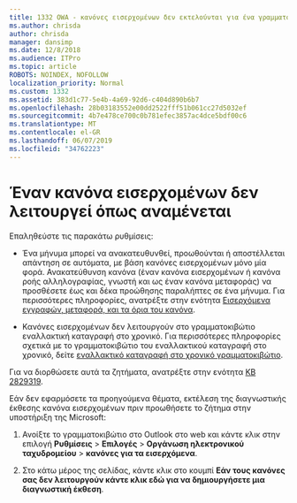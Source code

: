 ```yaml
---
title: 1332 OWA - κανόνες εισερχομένων δεν εκτελούνται για ένα γραμματοκιβώτιο
ms.author: chrisda
author: chrisda
manager: dansimp
ms.date: 12/8/2018
ms.audience: ITPro
ms.topic: article
ROBOTS: NOINDEX, NOFOLLOW
localization_priority: Normal
ms.custom: 1332
ms.assetid: 383d1c77-5e4b-4a69-92d6-c404d890b6b7
ms.openlocfilehash: 28b03183552e00dd2522fff51b061cc27d5032ef
ms.sourcegitcommit: 4b7e478ce700c0b781efec3857ac4dce5bdf00c6
ms.translationtype: MT
ms.contentlocale: el-GR
ms.lasthandoff: 06/07/2019
ms.locfileid: "34762223"
---
```

# <a name="an-inbox-rule-doesnt-work-as-expected"></a>Έναν κανόνα εισερχομένων δεν λειτουργεί όπως αναμένεται

Επαληθεύστε τις παρακάτω ρυθμίσεις:

- Ένα μήνυμα μπορεί να ανακατευθυνθεί, προωθούνται ή αποστέλλεται απάντηση σε αυτόματα, με βάση κανόνες εισερχομένων μόνο μία φορά. Ανακατεύθυνση κανόνα (έναν κανόνα εισερχομένων ή κανόνα ροής αλληλογραφίας, γνωστή και ως έναν κανόνα μεταφοράς) να προσθέσετε έως και δέκα προώθησης παραλήπτες σε ένα μήνυμα. Για περισσότερες πληροφορίες, ανατρέξτε στην ενότητα [Εισερχόμενα εγγραφών, μεταφορά, και τα όρια του κανόνα](https://docs.microsoft.com/office365/servicedescriptions/exchange-online-service-description/exchange-online-limits).

- Κανόνες εισερχομένων δεν λειτουργούν στο γραμματοκιβώτιο εναλλακτική καταγραφή στο χρονικό. Για περισσότερες πληροφορίες σχετικά με το γραμματοκιβώτιο του εναλλακτικού καταγραφή στο χρονικό, δείτε [εναλλακτικό καταγραφή στο χρονικό γραμματοκιβώτιο](https://docs.microsoft.com/Exchange/security-and-compliance/journaling/journaling#alternate-journaling-mailbox).

Για να διορθώσετε αυτά τα ζητήματα, ανατρέξτε στην ενότητα [KB 2829319](https://support.microsoft.com/kb/2829319).

Εάν δεν εφαρμόσετε τα προηγούμενα θέματα, εκτέλεση της διαγνωστικής έκθεσης κανόνα εισερχομένων πριν προωθήσετε το ζήτημα στην υποστήριξη της Microsoft:

1. Ανοίξτε το γραμματοκιβώτιο στο Outlook στο web και κάντε κλικ στην επιλογή **Ρυθμίσεις** \> **Επιλογές** \> **Οργάνωση ηλεκτρονικού ταχυδρομείου** \> **κανόνες για τα εισερχόμενα**.

2. Στο κάτω μέρος της σελίδας, κάντε κλικ στο κουμπί **Εάν τους κανόνες σας δεν λειτουργούν κάντε κλικ εδώ για να δημιουργήσετε μια διαγνωστική έκθεση**.
